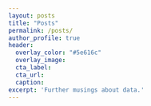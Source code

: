 ```yaml
---
layout: posts
title: "Posts"
permalink: /posts/
author_profile: true
header:
  overlay_color: "#5e616c"
  overlay_image: 
  cta_label: 
  cta_url: 
  caption:
excerpt: 'Further musings about data.'
---
```

